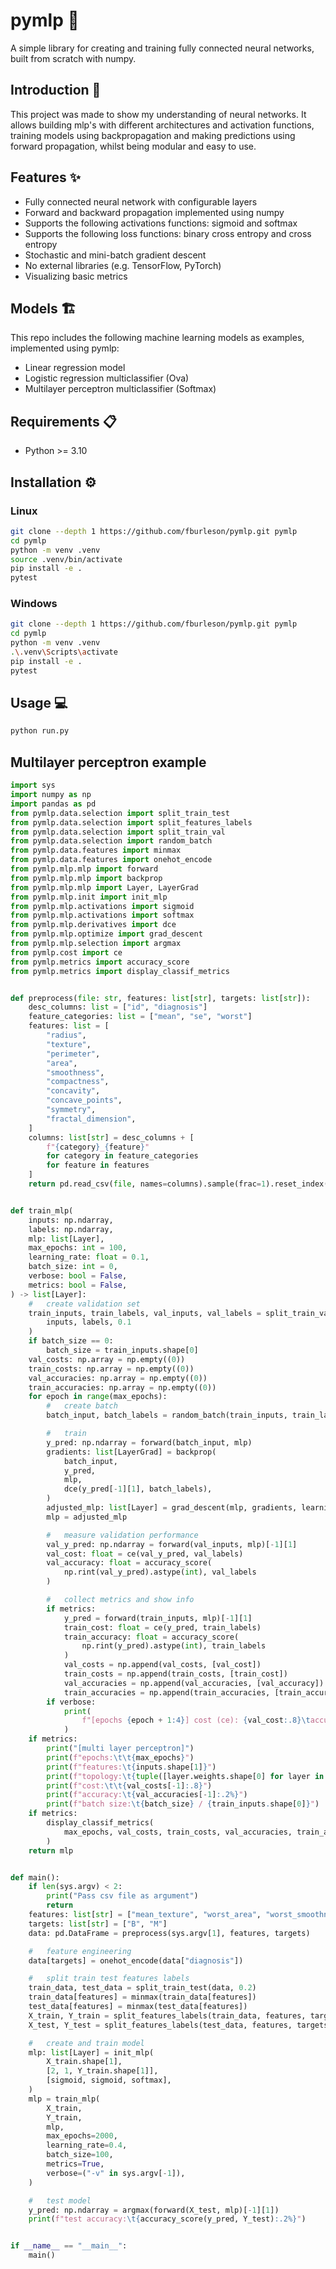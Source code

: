 # pymlp :brain:
A simple library for creating and training fully connected neural networks, built from scratch with numpy.

## Introduction :book:
This project was made to show my understanding of neural networks. It allows building mlp's with different architectures and activation functions, training models using backpropagation and making predictions using forward propagation, whilst being modular and easy to use.

## Features :sparkles:
- Fully connected neural network with configurable layers
- Forward and backward propagation implemented using numpy
- Supports the following activations functions: sigmoid and softmax
- Supports the following loss functions: binary cross entropy and cross entropy
- Stochastic and mini-batch gradient descent
- No external libraries (e.g. TensorFlow, PyTorch)
- Visualizing basic metrics

##  Models :building_construction:
This repo includes the following machine learning models as examples, implemented using pymlp:
-   Linear regression model
-   Logistic regression multiclassifier (Ova)
-   Multilayer perceptron multiclassifier (Softmax)

## Requirements :clipboard:
- Python >= 3.10

## Installation :gear:
### Linux
```bash
git clone --depth 1 https://github.com/fburleson/pymlp.git pymlp
cd pymlp
python -m venv .venv
source .venv/bin/activate 
pip install -e .
pytest
```
### Windows
```bash
git clone --depth 1 https://github.com/fburleson/pymlp.git pymlp
cd pymlp
python -m venv .venv
.\.venv\Scripts\activate 
pip install -e .
pytest
```

## Usage :computer:
```bash
python run.py
```

## Multilayer perceptron example
```python
import sys
import numpy as np
import pandas as pd
from pymlp.data.selection import split_train_test
from pymlp.data.selection import split_features_labels
from pymlp.data.selection import split_train_val
from pymlp.data.selection import random_batch
from pymlp.data.features import minmax
from pymlp.data.features import onehot_encode
from pymlp.mlp.mlp import forward
from pymlp.mlp.mlp import backprop
from pymlp.mlp.mlp import Layer, LayerGrad
from pymlp.mlp.init import init_mlp
from pymlp.mlp.activations import sigmoid
from pymlp.mlp.activations import softmax
from pymlp.mlp.derivatives import dce
from pymlp.mlp.optimize import grad_descent
from pymlp.mlp.selection import argmax
from pymlp.cost import ce
from pymlp.metrics import accuracy_score
from pymlp.metrics import display_classif_metrics


def preprocess(file: str, features: list[str], targets: list[str]):
    desc_columns: list = ["id", "diagnosis"]
    feature_categories: list = ["mean", "se", "worst"]
    features: list = [
        "radius",
        "texture",
        "perimeter",
        "area",
        "smoothness",
        "compactness",
        "concavity",
        "concave_points",
        "symmetry",
        "fractal_dimension",
    ]
    columns: list[str] = desc_columns + [
        f"{category}_{feature}"
        for category in feature_categories
        for feature in features
    ]
    return pd.read_csv(file, names=columns).sample(frac=1).reset_index(drop=True)


def train_mlp(
    inputs: np.ndarray,
    labels: np.ndarray,
    mlp: list[Layer],
    max_epochs: int = 100,
    learning_rate: float = 0.1,
    batch_size: int = 0,
    verbose: bool = False,
    metrics: bool = False,
) -> list[Layer]:
    #   create validation set
    train_inputs, train_labels, val_inputs, val_labels = split_train_val(
        inputs, labels, 0.1
    )
    if batch_size == 0:
        batch_size = train_inputs.shape[0]
    val_costs: np.array = np.empty((0))
    train_costs: np.array = np.empty((0))
    val_accuracies: np.array = np.empty((0))
    train_accuracies: np.array = np.empty((0))
    for epoch in range(max_epochs):
        #   create batch
        batch_input, batch_labels = random_batch(train_inputs, train_labels, batch_size)

        #   train
        y_pred: np.ndarray = forward(batch_input, mlp)
        gradients: list[LayerGrad] = backprop(
            batch_input,
            y_pred,
            mlp,
            dce(y_pred[-1][1], batch_labels),
        )
        adjusted_mlp: list[Layer] = grad_descent(mlp, gradients, learning_rate)
        mlp = adjusted_mlp

        #   measure validation performance
        val_y_pred: np.ndarray = forward(val_inputs, mlp)[-1][1]
        val_cost: float = ce(val_y_pred, val_labels)
        val_accuracy: float = accuracy_score(
            np.rint(val_y_pred).astype(int), val_labels
        )

        #   collect metrics and show info
        if metrics:
            y_pred = forward(train_inputs, mlp)[-1][1]
            train_cost: float = ce(y_pred, train_labels)
            train_accuracy: float = accuracy_score(
                np.rint(y_pred).astype(int), train_labels
            )
            val_costs = np.append(val_costs, [val_cost])
            train_costs = np.append(train_costs, [train_cost])
            val_accuracies = np.append(val_accuracies, [val_accuracy])
            train_accuracies = np.append(train_accuracies, [train_accuracy])
        if verbose:
            print(
                f"[epochs {epoch + 1:4}] cost (ce): {val_cost:.8}\taccuracy: {val_accuracy:.2%}"
            )
    if metrics:
        print("[multi layer perceptron]")
        print(f"epochs:\t\t{max_epochs}")
        print(f"features:\t{inputs.shape[1]}")
        print(f"topology:\t{tuple([layer.weights.shape[0] for layer in mlp])}")
        print(f"cost:\t\t{val_costs[-1]:.8}")
        print(f"accuracy:\t{val_accuracies[-1]:.2%}")
        print(f"batch size:\t{batch_size} / {train_inputs.shape[0]}")
    if metrics:
        display_classif_metrics(
            max_epochs, val_costs, train_costs, val_accuracies, train_accuracies
        )
    return mlp


def main():
    if len(sys.argv) < 2:
        print("Pass csv file as argument")
        return
    features: list[str] = ["mean_texture", "worst_area", "worst_smoothness"]
    targets: list[str] = ["B", "M"]
    data: pd.DataFrame = preprocess(sys.argv[1], features, targets)

    #   feature engineering
    data[targets] = onehot_encode(data["diagnosis"])

    #   split train test features labels
    train_data, test_data = split_train_test(data, 0.2)
    train_data[features] = minmax(train_data[features])
    test_data[features] = minmax(test_data[features])
    X_train, Y_train = split_features_labels(train_data, features, targets)
    X_test, Y_test = split_features_labels(test_data, features, targets)

    #   create and train model
    mlp: list[Layer] = init_mlp(
        X_train.shape[1],
        [2, 1, Y_train.shape[1]],
        [sigmoid, sigmoid, softmax],
    )
    mlp = train_mlp(
        X_train,
        Y_train,
        mlp,
        max_epochs=2000,
        learning_rate=0.4,
        batch_size=100,
        metrics=True,
        verbose=("-v" in sys.argv[-1]),
    )

    #   test model
    y_pred: np.ndarray = argmax(forward(X_test, mlp)[-1][1])
    print(f"test accuracy:\t{accuracy_score(y_pred, Y_test):.2%}")


if __name__ == "__main__":
    main()
```
